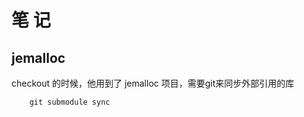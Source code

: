 # 笔 记

##  jemalloc
checkout 的时候，他用到了 jemalloc 项目，需要git来同步外部引用的库
```
    git submodule sync 
```



